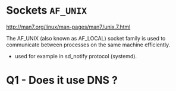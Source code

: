 # Sockets `AF_UNIX`

http://man7.org/linux/man-pages/man7/unix.7.html

The AF_UNIX (also known as AF_LOCAL) socket family is used to
communicate between processes on the same machine efficiently.


- used for example in sd_notify protocol (systemd).

# Q1 - Does it use DNS ?

